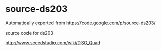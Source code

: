 # source-ds203
Automatically exported from https://code.google.com/p/source-ds203/

source code for ds203

http://www.seeedstudio.com/wiki/DSO_Quad


